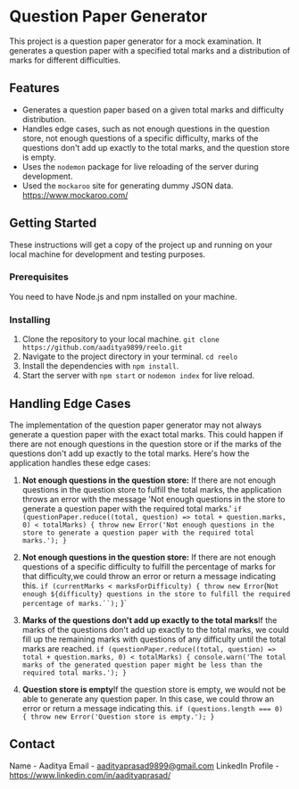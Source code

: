 # Question Paper Generator

This project is a question paper generator for a mock examination. It generates a question paper with a specified total marks and a distribution of marks for different difficulties.

## Features

- Generates a question paper based on a given total marks and difficulty distribution.
- Handles edge cases, such as not enough questions in the question store, not enough questions of a specific difficulty, marks of the questions don't add up exactly to the total marks, and the question store is empty.
- Uses the `nodemon` package for live reloading of the server during development.
- Used the `mockaroo` site for generating dummy JSON data. https://www.mockaroo.com/

## Getting Started

These instructions will get a copy of the project up and running on your local machine for development and testing purposes.

### Prerequisites

You need to have Node.js and npm installed on your machine.

### Installing

1. Clone the repository to your local machine. `git clone https://github.com/aaditya9899/reelo.git`
2. Navigate to the project directory in your terminal. `cd reelo`
3. Install the dependencies with `npm install`.
4. Start the server with `npm start` or `nodemon index` for live reload.

## Handling Edge Cases

The implementation of the question paper generator may not always generate a question paper with the exact total marks. This could happen if there are not enough questions in the question store or if the marks of the questions don't add up exactly to the total marks. Here's how the application handles these edge cases:

1. **Not enough questions in the question store:** If there are not enough questions in the question store to fulfill the total marks, the application throws an error with the message 'Not enough questions in the store to generate a question paper with the required total marks.'
`if (questionPaper.reduce((total, question) => total + question.marks, 0) < totalMarks) {
  throw new Error('Not enough questions in the store to generate a question paper with the required total marks.');
}
`
2. **Not enough questions in the question store:** If there are not enough questions of a specific difficulty to fulfill the percentage of marks for that difficulty,we could throw an error or return a message indicating this.
`if (currentMarks < marksForDifficulty) {
  throw new Error`(`Not enough ${difficulty} questions in the store to fulfill the required percentage of marks.``);`
}`

3. **Marks of the questions don't add up exactly to the total marks**If the marks of the questions don't add up exactly to the total marks, we could fill up the remaining marks with questions of any difficulty until the total marks are reached. 
`if (questionPaper.reduce((total, question) => total + question.marks, 0) < totalMarks) {
  console.warn('The total marks of the generated question paper might be less than the required total marks.');
}
`
4. **Question store is empty**If the question store is empty, we would not be able to generate any question paper. In this case, we could throw an error or return a message indicating this.
`if (questions.length === 0) {
  throw new Error('Question store is empty.');
}
`

## Contact
Name - Aaditya 
Email - aadityaprasad9899@gmail.com
LinkedIn Profile - https://www.linkedin.com/in/aadityaprasad/
